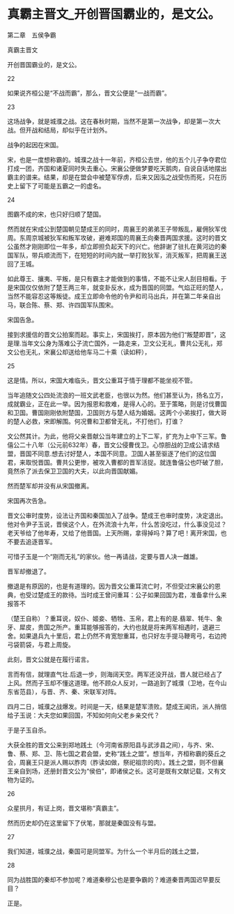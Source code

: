 # 真霸主晋文_开创晋国霸业的，是文公。

第二章　五侯争霸

真霸主晋文

开创晋国霸业的，是文公。

22

如果说齐桓公是“不战而霸”，那么，晋文公便是“一战而霸”。

23

这场战争，就是城濮之战。这在春秋时期，当然不是第一次战争，却是第一次大战。但开战和结局，却似乎在计划外。

战争的起因在宋国。

宋，也是一度想称霸的。城濮之战十一年前，齐桓公去世，他的五个儿子争夺君位打成一团，齐国和诸夏同时失去重心。宋襄公便做梦要吃天鹅肉，自说自话地摆出霸主的谱来。结果，却是在盟会中被楚军俘虏，后来又因泓之战受伤而死，只在历史上留下了可能是五霸之一的虚名。

24

图霸不成的宋，也只好归顺了楚国。

然而就在宋成公到楚国朝见楚成王的同时，周襄王的弟弟王子带叛乱，雇佣狄军伐周。东周京城被狄军和叛军攻破，避难郑国的周襄王向秦晋两国求援。这时的晋文公虽然才刚刚即位一年多，却立即担负起天下的兴亡。他辞谢了驻扎在黄河边的秦国军队，带兵顺流而下，在短短的时间内就一举打败狄军，消灭叛军，把周襄王送回了王城。

如此尊王、攘夷、平叛，是只有霸主才能做到的事情，不能不让宋人刮目相看。于是宋国仅仅依附了楚王两三年，就变卦反水，成为晋国的同盟。气焰正旺的楚人，当然不能容忍这等叛徒。成王立即命令他的令尹和司马出兵，并在第二年亲自出马，联合陈、蔡、郑、许四国军队围宋。

宋国告急。

接到求援信的晋文公拍案而起。事实上，宋国挨打，原本因为他们“叛楚即晋”，这是理.当年文公身为落难公子流亡国外，一路走来，卫文公无礼，曹共公无礼，郑文公也无礼，宋襄公却送给他车马二十乘（读如秤），

25

这是情。所以，宋国大难临头，晋文公重耳于情于理都不能坐视不管。

当年追随文公四处流浪的一班文武老臣，也很以为然。他们甚至认为，扬名立万，成就霸业，正在此一举。因为报恩和救难，是得人心的。至于策略，则是讨伐曹国和卫国。曹国刚刚依附楚国，卫国则方与楚人结为婚姻。这两个小弟挨打，做大哥的楚人必救，宋即解围。何况曹和卫都曾无礼，不打他们，打谁？

文公然其计。为此，他将父亲晋献公当年建立的上下二军，扩充为上中下三军。鲁僖公二十八年（公元前632年）春，晋文公侵曹伐卫。心惊胆战的卫成公请求结盟，晋国不同意.想去讨好楚人，本国不同意。卫国人甚至驱逐了他们的这位国君，来取悦晋国。曹共公更惨，被攻入曹都的晋军活捉。就连鲁僖公也吓破了胆，竟然杀了派去保卫卫国的大夫，以此向晋国献媚。

然而楚军却并没有从宋国撤离。

宋国再次告急。

晋文公审时度势，设法让齐国和秦国加入了战争。楚成王也审时度势，决定退出。他对令尹子玉说，晋侯这个人，在外流浪十九年，什么苦没吃过，什么事没见过？老天爷给了他年寿，又给了他晋国。上天所赐，拿得掉吗？算了吧！离开宋国，也不要去追逐晋军。

可惜子玉是一个“刚而无礼”的家伙。他一再请战，定要与晋人决一雌雄。

晋军却撤退了。

撤退是有原因的，也是有道理的。因为晋文公重耳流亡时，不但受过宋襄公的恩典，也受过楚成王的款待。当时成王曾问重耳：公子如果回国为君，准备拿什么来报答不

（楚王自称）？重耳说，奴仆、姬妾、牺牲、玉帛，君上有的是.翡翠、牦牛、象牙、犀皮，贵国之所产。重耳能够报答的，大约也就是将来两军相遇时，退避三舍。如果退兵九十里后，君上仍然不肯宽恕重耳，也只好左手提马鞭弯弓，右边挎弓袋箭袋，与君上周旋。

此刻，晋文公就是在履行诺言。

言而有信，就理直气壮.后退一步，则海阔天空。两军还没开战，晋人就已经占了上风。然而子玉却不懂这道理。他不顾众人反对，一路追到了城濮（卫地，在今山东省范县），与晋、齐、秦、宋联军对阵。

四月二日，城濮之战爆发。时间是一天，结果是楚军溃败。楚成王闻讯，派人捎信给子玉说：大夫您如果回国，不知如何向父老乡亲交代？

于是子玉自杀。

大获全胜的晋文公来到郑地践土（今河南省原阳县与武涉县之间），与齐、宋、鲁、蔡、郑、卫、陈七国之君会盟，史称“践土之盟”。想当年，齐桓称霸的葵丘之会，周襄王只是派人赐以胙肉（胙读如做，祭祀祖宗的肉）。践土之盟，则不但襄王亲自到场，还册封晋文公为“侯伯”，即诸侯之长。这可是既有文献记载，又有文物为证的。

26

众星拱月，有证上岗，晋文堪称“真霸主”。

然而历史却仍在这里留下了伏笔，那就是秦国没有与盟。

27

我们知道，城濮之战，秦国可是同盟军。为什么一个半月后的践土之盟，

28

同为战胜国的秦却不参加呢？难道秦穆公也是要争霸的？难道秦晋两国迟早要反目？

正是。